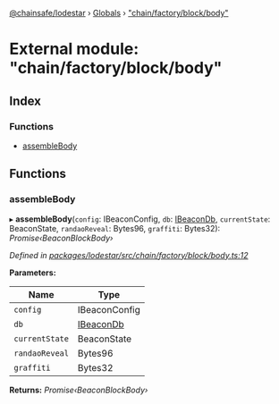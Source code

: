 [@chainsafe/lodestar](../README.md) › [Globals](../globals.md) › ["chain/factory/block/body"](_chain_factory_block_body_.md)

# External module: "chain/factory/block/body"

## Index

### Functions

* [assembleBody](_chain_factory_block_body_.md#assemblebody)

## Functions

###  assembleBody

▸ **assembleBody**(`config`: IBeaconConfig, `db`: [IBeaconDb](../interfaces/_db_api_beacon_interface_.ibeacondb.md), `currentState`: BeaconState, `randaoReveal`: Bytes96, `graffiti`: Bytes32): *Promise‹BeaconBlockBody›*

*Defined in [packages/lodestar/src/chain/factory/block/body.ts:12](https://github.com/ChainSafe/lodestar/blob/9eb50dc78/packages/lodestar/src/chain/factory/block/body.ts#L12)*

**Parameters:**

Name | Type |
------ | ------ |
`config` | IBeaconConfig |
`db` | [IBeaconDb](../interfaces/_db_api_beacon_interface_.ibeacondb.md) |
`currentState` | BeaconState |
`randaoReveal` | Bytes96 |
`graffiti` | Bytes32 |

**Returns:** *Promise‹BeaconBlockBody›*
